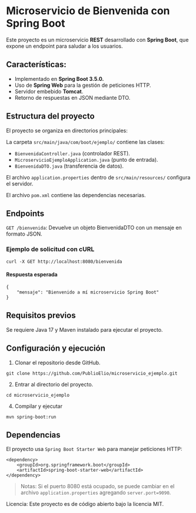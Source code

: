 # Microservicio de Bienvenida con Spring Boot
Este proyecto es un microservicio **REST** desarrollado con **Spring Boot**, que expone un endpoint para saludar a los usuarios.

## Características:

- Implementado en **Spring Boot 3.5.0.**
- Uso de **Spring Web** para la gestión de peticiones HTTP.
- Servidor embebido **Tomcat**.
- Retorno de respuestas en JSON mediante DTO.

## Estructura del proyecto

El proyecto se organiza en directorios principales:

La carpeta `src/main/java/com/boot/ejemplo/` contiene las clases:
- `BienvenidaController.java` (controlador REST).
- `MicroservicioEjemploApplication.java` (punto de entrada).
- `BienvenidaDTO.java` (transferencia de datos).

El archivo `application.properties` dentro de `src/main/resources/` configura el servidor.

El archivo `pom.xml` contiene las dependencias necesarias.

## Endpoints

`GET /bienvenida`: Devuelve un objeto BienvenidaDTO con un mensaje en formato JSON.

### Ejemplo de solicitud con cURL

```
curl -X GET http://localhost:8080/bienvenida
```

#### Respuesta esperada

```
{
    "mensaje": "Bienvenido a mí microservicio Spring Boot"
}
```

## Requisitos previos

Se requiere Java 17 y Maven instalado para ejecutar el proyecto.

## Configuración y ejecución

1. Clonar el repositorio desde GitHub.

```
git clone https://github.com/PublioElio/microservicio_ejemplo.git
```

2. Entrar al directorio del proyecto.

```
cd microservicio_ejemplo
```

4. Compilar y ejecutar

```
mvn spring-boot:run
```

## Dependencias
El proyecto usa `Spring Boot Starter Web` para manejar peticiones HTTP:

```
<dependency>
    <groupId>org.springframework.boot</groupId>
    <artifactId>spring-boot-starter-web</artifactId>
</dependency>
```

>Notas: Si el puerto 8080 está ocupado, se puede cambiar en el archivo `application.properties` agregando `server.port=9090`.

Licencia: Este proyecto es de código abierto bajo la licencia MIT.
